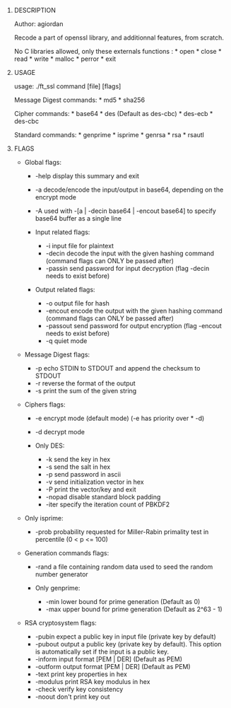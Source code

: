 
1. DESCRIPTION

    Author: agiordan

    Recode a part of openssl library, and additionnal features, from scratch.

    No C libraries allowed, only these externals functions :
        * open
        * close
        * read
        * write
        * malloc
        * perror
        * exit


2. USAGE

    usage: ./ft_ssl command [file] [flags]

    Message Digest commands:
        * md5
        * sha256

    Cipher commands:
        * base64
        * des       (Default as des-cbc)
        * des-ecb
        * des-cbc

    Standard commands:
        * genprime
        * isprime
        * genrsa
        * rsa
        * rsautl


3. FLAGS

    * Global flags:
        * -help           display this summary and exit
        * -a              decode/encode the input/output in base64, depending on the encrypt mode
        * -A              used with -[a | -decin base64 | -encout base64] to specify base64 buffer as a single line
    
        * Input related flags:
            * -i          input file for plaintext
            * -decin      decode the input with the given hashing command (command flags can ONLY be passed after)
            * -passin     send password for input decryption (flag -decin <cmd> needs to exist before)

        * Output related flags:
            * -o          output file for hash
            * -encout     encode the output with the given hashing command (command flags can ONLY be passed after)
            * -passout    send password for output encryption (flag -encout <cmd> needs to exist before)
            * -q          quiet mode

    * Message Digest flags:
        * -p              echo STDIN to STDOUT and append the checksum to STDOUT
        * -r              reverse the format of the output
        * -s              print the sum of the given string

    * Ciphers flags:
        * -e              encrypt mode (default mode) (-e has priority over * -d)
        * -d              decrypt mode

        * Only DES:
            * -k          send the key in hex
            * -s          send the salt in hex
            * -p          send password in ascii
            * -v          send initialization vector in hex
            * -P          print the vector/key and exit
            * -nopad      disable standard block padding
            * -iter       specify the iteration count of PBKDF2

    * Only isprime:
        * -prob           probability requested for Miller-Rabin primality test in percentile (0 < p <= 100)

    * Generation commands flags:
        * -rand           a file containing random data used to seed the random number generator
        
        * Only genprime:
            * -min            lower bound for prime generation (Default as 0)
            * -max            upper bound for prime generation (Default as 2^63 - 1)

    * RSA cryptosystem flags:
        * -pubin              expect a public key in input file (private key by default)
        * -pubout             output a public key (private key by default). This option is automatically set if the input is a public key.
        * -inform             input format [PEM | DER] (Default as PEM)
        * -outform            output format [PEM | DER] (Default as PEM)
        * -text               print key properties in hex
        * -modulus            print RSA key modulus in hex
        * -check              verify key consistency
        * -noout              don't print key out
